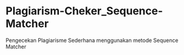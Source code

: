 # Plagiarism-Cheker_Sequence-Matcher
Pengecekan Plagiarisme Sederhana menggunakan metode Sequence Matcher
